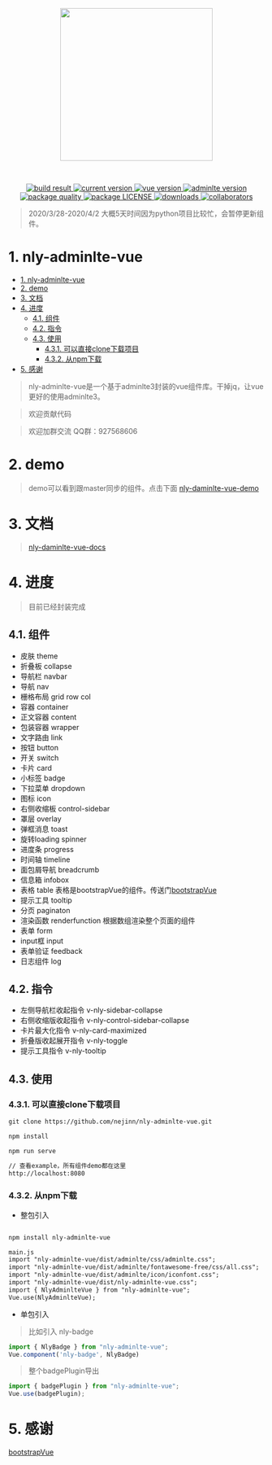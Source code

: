 <p align="center">
  <a href="https://github.com/nejinn/nly-adminlte-vue">
    <img src="https://github.com/nejinn/nly-adminlte-vue/blob/master/static/NLYREADME.png" width="300">
  </a>
</p>
<br>
<p align="center">
  <a href="https://travis-ci.org/github/nejinn/nly-adminlte-vue">
    <img src="https://travis-ci.org/nejinn/nly-adminlte-vue.svg?branch=master" alt="build result">
  </a>
  <a href="https://www.npmjs.com/package/nly-adminlte-vue">
    <img src="https://img.shields.io/npm/v/nly-adminlte-vue?color=green" alt="current version">
  </a>
  <a href="https://cn.vuejs.org">
    <img src="https://img.shields.io/badge/vue.js-2.x-green" alt="vue version">
  </a>
  <a href="https://github.com/ColorlibHQ/AdminLTE">
    <img src="https://img.shields.io/badge/adminlte-3.x-yellow" alt="adminlte version">
  </a>
  <a href="https://packagequality.com/#?package=nly-adminlte-vue">
    <img src="https://npm.packagequality.com/shield/nly-adminlte-vue.svg" alt="package quality" />
  </a>
    <a href="https://github.com/nejinn/nly-adminlte-vue/blob/master/LICENSE">
    <img src="https://img.shields.io/npm/l/nly-adminlte-vue" alt="package LICENSE" />
  </a>
  </a>
    <a href="https://www.npmjs.com/package/nly-adminlte-vue">
    <img src="https://img.shields.io/npm/dt/nly-adminlte-vue" alt="downloads" />
  </a>
  </a>
    <a href="https://github.com/nejinn/nly-adminlte-vue/graphs/contributors">
    <img src="https://img.shields.io/npm/collaborators/nly-adminlte-vue" alt="collaborators" />
  </a>

</p>

> 2020/3/28-2020/4/2 大概5天时间因为python项目比较忙，会暂停更新组件。

# 1. nly-adminlte-vue
<!-- TOC -->

- [1. nly-adminlte-vue](#1-nly-adminlte-vue)
- [2. demo](#2-demo)
- [3. 文档](#3-文档)
- [4. 进度](#4-进度)
    - [4.1. 组件](#41-组件)
    - [4.2. 指令](#42-指令)
    - [4.3. 使用](#43-使用)
        - [4.3.1. 可以直接clone下载项目](#431-可以直接clone下载项目)
        - [4.3.2. 从npm下载](#432-从npm下载)
- [5. 感谢](#5-感谢)

<!-- /TOC -->

> nly-adminlte-vue是一个基于adminlte3封装的vue组件库。干掉jq，让vue更好的使用adminlte3。

> 欢迎贡献代码

> 欢迎加群交流 QQ群：927568606

# 2. demo

> demo可以看到跟master同步的组件。点击下面
[nly-daminlte-vue-demo](https://nejinn.github.io/nly-adminlte-vue-demo)

# 3. 文档

> [nly-daminlte-vue-docs](http://nly-adminlte-vue.nejinn.com/)

# 4. 进度

> 目前已经封装完成

## 4.1. 组件

* 皮肤  theme
* 折叠板 collapse
* 导航栏 navbar
* 导航 nav
* 栅格布局 grid row col
* 容器 container
* 正文容器 content
* 包装容器 wrapper
* 文字路由 link
* 按钮 button
* 开关 switch
* 卡片 card
* 小标签 badge
* 下拉菜单 dropdown
* 图标 icon
* 右侧收缩板 control-sidebar
* 罩层 overlay
* 弹框消息 toast
* 旋转loading spinner
* 进度条 progress
* 时间轴 timeline
* 面包屑导航 breadcrumb
* 信息箱 infobox
* 表格 table 表格是bootstrapVue的组件。传送门[bootstrapVue](https://bootstrap-vue.js.org)
* 提示工具 tooltip
* 分页 paginaton
* 渲染函数 renderfunction 根据数组渲染整个页面的组件
* 表单 form
* input框 input
* 表单验证 feedback
* 日志组件 log

## 4.2. 指令

* 左侧导航栏收起指令 v-nly-sidebar-collapse
* 右侧收缩版收起指令 v-nly-control-sidebar-collapse
* 卡片最大化指令 v-nly-card-maximized
* 折叠版收起展开指令 v-nly-toggle
* 提示工具指令 v-nly-tooltip

## 4.3. 使用

### 4.3.1. 可以直接clone下载项目

```html
git clone https://github.com/nejinn/nly-adminlte-vue.git

npm install 

npm run serve

// 查看example，所有组件demo都在这里
http://localhost:8080
```

### 4.3.2. 从npm下载

* 整包引入
```html

npm install nly-adminlte-vue

main.js
import "nly-adminlte-vue/dist/adminlte/css/adminlte.css";
import "nly-adminlte-vue/dist/adminlte/fontawesome-free/css/all.css";
import "nly-adminlte-vue/dist/adminlte/icon/iconfont.css";
import "nly-adminlte-vue/dist/nly-adminlte-vue.css";
import { NlyAdminlteVue } from "nly-adminlte-vue";
Vue.use(NlyAdminlteVue);
```
* 单包引入

> 比如引入 nly-badge

```js
import { NlyBadge } from "nly-adminlte-vue";
Vue.component('nly-badge', NlyBadge)
```

> 整个badgePlugin导出

```js
import { badgePlugin } from "nly-adminlte-vue";
Vue.use(badgePlugin);
```

# 5. 感谢

[bootstrapVue](https://bootstrap-vue.js.org)
